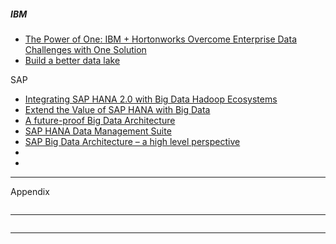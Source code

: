 



















##### IBM

- [The Power of One: IBM + Hortonworks
Overcome Enterprise Data Challenges with One Solution](https://www-01.ibm.com/common/ssi/cgi-bin/ssialias?htmlfid=27016927USEN)
- [Build a better data lake](https://www-01.ibm.com/common/ssi/cgi-bin/ssialias?htmlfid=16014716USEN&)





SAP 


- [Integrating SAP HANA 2.0 with Big Data Hadoop Ecosystems](http://www.zarantech.com/blog/integrating-sap-hana-2-0-with-big-data-hadoop-ecosystems/)
- [Extend the Value of SAP HANA
with Big Data](https://www.suse.com/media/report/extending_the_value_of_sap_hana_with_big_data.pdf)
- [A future-proof Big Data Architecture](https://blogs.saphana.com/2017/10/10/future-proof-big-data-architecture/)
- [SAP HANA Data Management Suite](https://www.sap.com/india/products/technology-platforms/data-management.html)
- [SAP Big Data Architecture – a high level perspective](https://blogs.sap.com/2013/10/09/sap-big-dara-architecture-a-high-level-perspective/)
- []()
- []()


------------

Appendix


![]()

---------
![]()

---------


